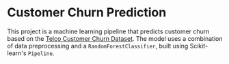 # Customer Churn Prediction

This project is a machine learning pipeline that predicts customer churn based on the [Telco Customer Churn Dataset](https://www.kaggle.com/datasets/blastchar/telco-customer-churn). The model uses a combination of data preprocessing and a `RandomForestClassifier`, built using Scikit-learn's `Pipeline`.



